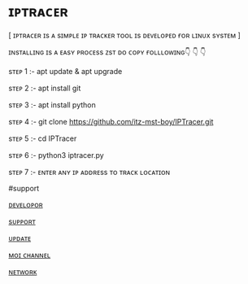 # ɪᴘᴛʀᴀᴄᴇʀ 

[ ɪᴘᴛʀᴀᴄᴇʀ  ɪs  ᴀ sɪᴍᴘʟᴇ ɪᴘ  ᴛʀᴀᴄᴋᴇʀ  ᴛᴏᴏʟ  ɪs  ᴅᴇᴠᴇʟᴏᴘᴇᴅ  ғᴏʀ  ʟɪɴᴜx  sʏsᴛᴇᴍ  ]

ɪɴsᴛᴀʟʟɪɴɢ  ɪs ᴀ ᴇᴀsʏ ᴘʀᴏᴄᴇss ᴢsᴛ ᴅᴏ ᴄᴏᴘʏ ғᴏʟʟʟᴏᴡɪɴɢ👇 👇 👇

sᴛᴇᴘ 1 :-
apt update & apt upgrade

sᴛᴇᴘ 2 :-
apt install git

sᴛᴇᴘ 3 :- 
apt install python

sᴛᴇᴘ 4 :- 
git clone https://github.com/itz-mst-boy/IPTracer.git 

sᴛᴇᴘ 5 :- 
cd IPTracer

sᴛᴇᴘ 6 :- 
python3 iptracer.py

sᴛᴇᴘ 7 :- 
ᴇɴᴛᴇʀ ᴀɴʏ ɪᴘ ᴀᴅᴅʀᴇss ᴛᴏ ᴛʀᴀᴄᴋ  ʟᴏᴄᴀᴛɪᴏɴ



 #support

  [ᴅᴇᴠᴇʟᴏᴘᴏʀ](https://t.me/itz_mst_boy)

  [sᴜᴘᴘᴏʀᴛ](https://t.me/worldwide_friend_zone)

  [ᴜᴘᴅᴀᴛᴇ](https://t.me/moi_bot_lists)

  [ᴍᴏɪ ᴄʜᴀɴɴᴇʟ](https://t.me/mr_sukkun)

 [ɴᴇᴛᴡᴏʀᴋ](https://t.me/mastermind_network_official)

